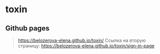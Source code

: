 # toxin

## Github pages

>https://belozerova-elena.github.io/toxin/
>Ссылка на вторую страницу: https://belozerova-elena.github.io/toxin/sign-in-page
